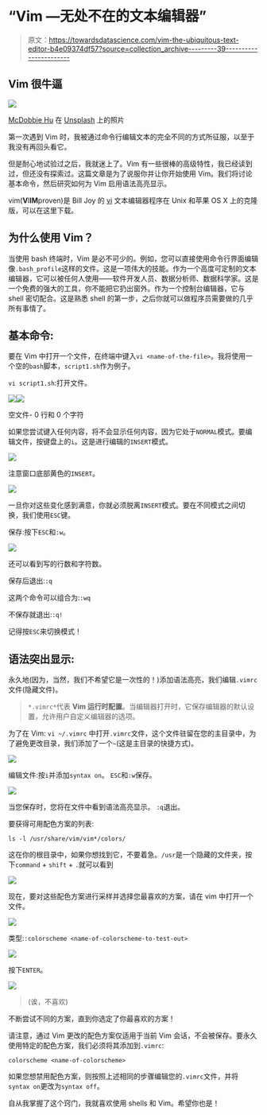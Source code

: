 # “Vim —无处不在的文本编辑器”

> 原文：<https://towardsdatascience.com/vim-the-ubiquitous-text-editor-b4e09374df57?source=collection_archive---------39----------------------->

## Vim 很牛逼

![](img/450dcc4b7363cb68700e3fd3969b2eb3.png)

[McDobbie Hu](https://unsplash.com/@hjx518756?utm_source=unsplash&utm_medium=referral&utm_content=creditCopyText) 在 [Unsplash](https://unsplash.com/s/photos/tech?utm_source=unsplash&utm_medium=referral&utm_content=creditCopyText) 上的照片

第一次遇到 Vim 时，我被通过命令行编辑文本的完全不同的方式所征服，以至于我没有再回头看它。

但是耐心地试验过之后，我就迷上了。Vim 有一些很棒的高级特性，我已经读到过，但还没有探索过。这篇文章是为了说服你并让你开始使用 Vim。我们将讨论基本命令，然后研究如何为 Vim 启用语法高亮显示。

vim(**V**I**IM**proven)是 Bill Joy 的 [vi](https://en.wikipedia.org/wiki/Vi) 文本编辑器程序在 Unix 和苹果 OS X 上的克隆版，可以在这里下载。

## 为什么使用 Vim？

当使用 bash 终端时，Vim 是必不可少的。例如，您可以直接使用命令行界面编辑像`.bash_profile`这样的文件。这是一项伟大的技能。作为一个高度可定制的文本编辑器，它可以被任何人使用——软件开发人员、数据分析师、数据科学家。这是一个免费的强大的工具，你不能把它扔出窗外。作为一个控制台编辑器，它与 shell 密切配合。这是熟悉 shell 的第一步，之后你就可以做程序员需要做的几乎所有事情了。

## 基本命令:

要在 Vim 中打开一个文件，在终端中键入`vi <name-of-the-file>`。我将使用一个空的`bash`脚本，`script1.sh`作为例子。

`vi script1.sh`:打开文件。

![](img/3037f8bbfa28c188da1563546f9cb52f.png)![](img/9eaa8ef60953233abe2300076a246de9.png)

空文件- 0 行和 0 个字符

如果您尝试键入任何内容，将不会显示任何内容，因为它处于`NORMAL`模式。要编辑文件，按键盘上的`i`。这是进行编辑的`INSERT`模式。

![](img/42d5630bef2d862f0d59ac2226da9b18.png)

注意窗口底部黄色的`INSERT`。

![](img/78ca0e8d2daeb519c48afcc8d85af09c.png)

一旦你对这些变化感到满意，你就必须脱离`INSERT`模式。要在不同模式之间切换，我们使用`ESC`键。

保存:按下`ESC`和`:w`。

![](img/b0fd423e0fa8a114c3ac89b0949d1744.png)

还可以看到写的行数和字符数。

保存后退出:`:q`

这两个命令可以组合为:`:wq`

不保存就退出:`:q!`

记得按`ESC`来切换模式！

## 语法突出显示:

永久地(因为，当然，我们不希望它是一次性的！)添加语法高亮，我们编辑`.vimrc`文件(隐藏文件)。

> `*.vimrc*`代表 **Vim 运行时配置**。当编辑器打开时，它保存编辑器的默认设置，允许用户自定义编辑器的选项。

为了在 Vim: `vi ~/.vimrc`
中打开`.vimrc`文件，这个文件驻留在您的主目录中，为了避免更改目录，我们添加了一个`~`(这是主目录的快捷方式)。

![](img/d60a8b36826966bb0f2637d0d2ee82bd.png)

编辑文件:按`i`并添加`syntax on`。
`ESC`和`:w`保存。

![](img/5d5ccaaafdaf1fed58b3183be1357aa9.png)

当您保存时，您将在文件中看到语法高亮显示。
`:q`退出。

要获得可用配色方案的列表:

`ls -l /usr/share/vim/vim*/colors/`

这在你的根目录中，如果你想找到它，不要着急。`/usr`是一个隐藏的文件夹，按下`command` + `shift` + `.`就可以看到

![](img/2d19fae0e1837f58b2df078109a9498d.png)

现在，要对这些配色方案进行采样并选择您最喜欢的方案，请在 vim 中打开一个文件。

![](img/43d65902232f0dbda78e6ab699a869ab.png)

类型:`:colorscheme <name-of-colorscheme-to-test-out>`

![](img/5be5f522c764253ad33d2ec36b4ec641.png)

按下`ENTER`。

![](img/6b39ca3bb9b92d2c68759dc40297c582.png)

> (诶，不喜欢)

不断尝试不同的方案，直到你选定了你最喜欢的方案！

请注意，通过 Vim 更改的配色方案仅适用于当前 Vim 会话，不会被保存。要永久使用特定的配色方案，我们必须将其添加到`.vimrc`:

`colorscheme <name-of-colorscheme>`

如果您想禁用配色方案，则按照上述相同的步骤编辑您的`.vimrc`文件，并将`syntax on`更改为`syntax off`。

自从我掌握了这个窍门，我就喜欢使用 shells 和 Vim。希望你也是！